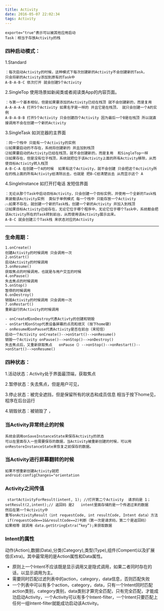 ```yaml
---
title: Activity
date: 2016-05-07 22:02:34
tags: Activity
---
```

	exporte="true"表示可以被其他应用启动
	Task：相当于存放Activity的栈
### 四种启动模式：

1.Standard
	
	：每次启动Activity的时候，这种模式下每次创建新的Activity不会创建新的Task，
	只会将新的Activity添加到原有的Task中
	A-B-A-B-C 依次打开 就会创建5个Activity

2.SingleTop  使用场景如新闻类或者阅读类App的内容页面。
	
	：与第一个基本相似，但是如果要添加的Activity已经在栈顶 就不会创建新的，而是复用
	A-A-A-A-A 打开5个Activity 如果名字是一样的 并且它是在栈顶， 就只会创建一个A的实例
	A-B-A-B-B 打开5个Activity 只会创建四个Activity 因为最后一个B是在栈顶 所以就直接调用不会在创建一个新的Activity

3.SingleTask 如浏览器的主界面
	
	：同一个栈中 只能有一个Activity的实例
	⑴如果要启动的不存在，系统将创建新的 并且加到栈顶
	⑵如果要启动的Activity已经在栈顶，就不会创建新的，而是复用  和SingleTop一样
	⑶如果存在，但是没有位于栈顶，系统就把位于该Activity上面的所有Activity移除，从而使目标Activity转入栈顶
	A-B-C-A 在创建一个A的时候  如果有这个Activity，就不会创建 只会把这个Activity所在的栈上面的所有Activity给清除出去，也就是 把B-C给清楚出去 从而显示这个 A
	
4.SingleInstance 如打开打电话 发短信界面
	
	：无论从那个Task中启动目标Activity，只会创建一个目标实例，并使用一个全新的Task栈来装载该Activity实例  类似于单例模式 每一个栈中 只能存放一个Activity
	⑴如果不存在，就创建一个新的Task栈，创建一个新的Activity 并加入到栈顶
	⑵如果目标Activity已经存在，无论它位于哪个程序中，无论它位于哪个Task中，系统都会把该Activity所在的Task转到前台，从而使用该Activity展示出来。
	A-B-C 就会创建三个Task栈 来状态对应的Activity
---
### 生命周期：

	1.onCreate()
	创建Activity的时候调用 只会调用一次
	2.onStart()
	启动Activity的时候调用 
	3.onResume()
	获取焦点的时候调用，也就是与用户交互的时候
	4.onPause()
	失去焦点的时候调用
	5.onStop()
	暂停的时候调用
	6.onDestroy()
	销毁Activity的时候调用 只会调用一次
	7.onRestart()	
	重新运行的Activity的时候调用

	- onCreate和onDestroy代表Activty的创建和销毁
	- onStart和onStop代表设备屏幕的点亮和熄灭 (按下home键)
	- onResume和onPause代表Activity是否在前台（来短信）
	启动一个Activity onCreate()-->onStart()-->onResume()
	销毁一个Activity onPause()-->onStop()-->onDestroy()
	失去焦点后，又重新获取焦点	onPause（）-->onStop()-->onRestart()-->onStart()-->onResume()


### 四种状态：

1.活动状态：Activity处于界面最顶端，获取焦点

2.暂停状态：失去焦点，但是用户可见，

3.停止状态：被完全遮挡，但是保留所有的状态和成员信息 相当于按下home见，程序在后台运行

4.销毁状态：被销毁了 ，


### 当Activity异常终止的时候

	系统会调用onSaveInstanceState来保存Activity的状态
	可以在里面存入一些需要保存的数据，当Activity被重新创建的时候，可以用onRestoreInstanceState来恢复之前保存的数据。

### 当Activity进行屏幕翻转的时候 

	如果不想重新创建Activity就把
	android:configChanges="orientation


### Activity之间传值

	 startActivityForResult(intent, 1); //打开第二个Activity  请求码是 1；
	setResult(2,intent);// 返回码 是2   intent里面存储的是一个传递过来的数据
	然后在第一个Activity中 
	重写onActivityResult（int requestCode, int resultCode, Intent data）方法
	 if(requestCode==1&&resultCode==2)判断（第一次是请求码，第二个是返回码）
	如果相等 就调用 data.getStringExtra(“key”);来获取数据

### Intent的属性

动作(Action),数据(Data),分类(Category),类型(Type),组件(Compent)以及扩展信(Extra)。其中最常用的是Action属性和Data属性。

- 原则上一个Intent不应该既是显示调用又是隐式调用，如果二者同时存在的话，以显示调用为主。 
- 需要同时匹配过滤列表中的action，category，data信息，否则匹配失败
- 一个列表中可以有多个action，category，data，只有一个Intent同时匹配action类别，category类别，data类别才算完全匹配，只有完全匹配，才能成功启动Activity，一个Activity可以有多个Intent-filter，一个Intent只要匹配上任何一组Intent-filter就能成功启动该Activity。
	
	

	